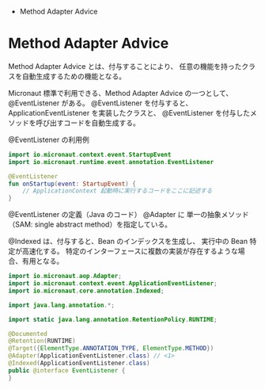 <!-- toc -->
- Method Adapter Advice

# Method Adapter Advice
Method Adapter Advice とは、付与することにより、
任意の機能を持ったクラスを自動生成するための機能となる。

Micronaut 標準で利用できる、Method Adapter Advice の一つとして、
@EventListener がある。
@EventListener を付与すると、ApplicationEventListener を実装したクラスと、
@EventListener を付与したメソッドを呼び出すコードを自動生成する。

@EventListener の利用例

```kotlin
import io.micronaut.context.event.StartupEvent
import io.micronaut.runtime.event.annotation.EventListener

@EventListener
fun onStartup(event: StartupEvent) {
    // ApplicationContext 起動時に実行するコードをここに記述する
}
```

@EventListener の定義（Java のコード）
@Adapter に 単一の抽象メソッド（SAM: single abstract method）を指定している。

@Indexed は、付与すると、Bean のインデックスを生成し、
実行中の Bean 特定が高速化する。
特定のインターフェースに複数の実装が存在するような場合、有用となる。

```java
import io.micronaut.aop.Adapter;
import io.micronaut.context.event.ApplicationEventListener;
import io.micronaut.core.annotation.Indexed;

import java.lang.annotation.*;

import static java.lang.annotation.RetentionPolicy.RUNTIME;

@Documented
@Retention(RUNTIME)
@Target({ElementType.ANNOTATION_TYPE, ElementType.METHOD})
@Adapter(ApplicationEventListener.class) // <1>
@Indexed(ApplicationEventListener.class)
public @interface EventListener {
}
```
